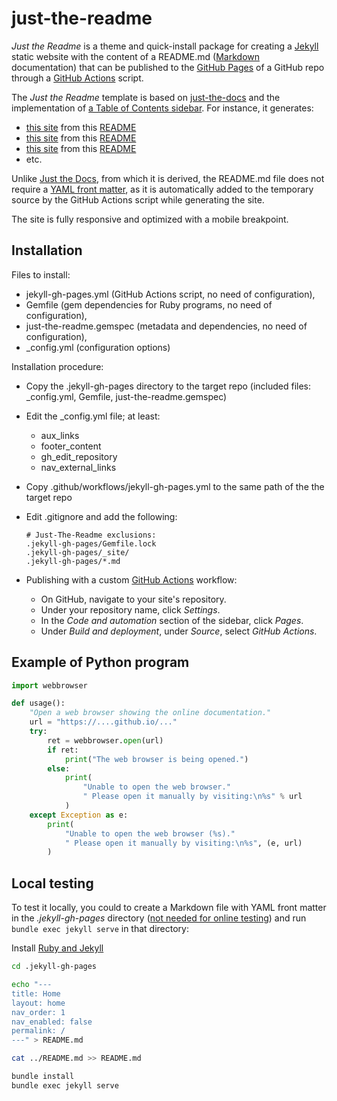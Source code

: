 # just-the-readme

*Just the Readme* is a theme and quick-install package for creating a [Jekyll](https://jekyllrb.com/) static website with the content of a README.md ([Markdown](https://en.wikipedia.org/wiki/Markdown) documentation) that can be published to the [GitHub Pages](https://pages.github.com/) of a GitHub repo through a [GitHub Actions](https://github.com/features/actions) script.

The *Just the Readme* template is based on [just-the-docs](https://github.com/just-the-docs/just-the-docs) and the implementation of [a Table of Contents sidebar](https://github.com/bmndc/just-the-docs). For instance, it generates:

- [this site](https://ircama.github.io/ELM327-emulator) from this [README](https://github.com/Ircama/ELM327-emulator/blob/master/README.md)
- [this site](https://ircama.github.io/text_console/) from this [README](https://github.com/Ircama/text_console/blob/main/README.md)
- [this site](https://ircama.github.io/epson_print_conf/) from this [README](https://github.com/Ircama/epson_print_conf/blob/main/README.md)
- etc.

Unlike [Just the Docs](https://just-the-docs.com/), from which it is derived, the README.md file does not require a [YAML front matter](https://jekyllrb.com/docs/front-matter/), as it is automatically added to the temporary source by the GitHub Actions script while generating the site.

The site is fully responsive and optimized with a mobile breakpoint.

## Installation

Files to install:

- jekyll-gh-pages.yml (GitHub Actions script, no need of configuration),
- Gemfile (gem dependencies for Ruby programs, no need of configuration),
- just-the-readme.gemspec (metadata and dependencies, no need of configuration),
- _config.yml (configuration options)

Installation procedure:

* Copy the .jekyll-gh-pages directory to the target repo (included files: _config.yml, Gemfile, just-the-readme.gemspec)
* Edit the _config.yml file; at least:
  - aux_links
  - footer_content
  - gh_edit_repository
  - nav_external_links
* Copy .github/workflows/jekyll-gh-pages.yml to the same path of the the target repo
* Edit .gitignore and add the following:

  ```
  # Just-The-Readme exclusions:
  .jekyll-gh-pages/Gemfile.lock
  .jekyll-gh-pages/_site/
  .jekyll-gh-pages/*.md
  ```
* Publishing with a custom [GitHub Actions](https://docs.github.com/en/pages/getting-started-with-github-pages/configuring-a-publishing-source-for-your-github-pages-site#publishing-with-a-custom-github-actions-workflow) workflow:
  - On GitHub, navigate to your site's repository.
  - Under your repository name, click  *Settings*.
  - In the *Code and automation* section of the sidebar, click *Pages*.
  - Under *Build and deployment*, under *Source*, select *GitHub Actions*.

## Example of Python program

```python
import webbrowser

def usage():
    "Open a web browser showing the online documentation."
    url = "https://....github.io/..."
    try:
        ret = webbrowser.open(url)
        if ret:
            print("The web browser is being opened.")
        else:
            print(
                "Unable to open the web browser."
                " Please open it manually by visiting:\n%s" % url
            )
    except Exception as e:
        print(
            "Unable to open the web browser (%s)."
            " Please open it manually by visiting:\n%s", (e, url)
        )
```

## Local testing

To test it locally, you could to create a Markdown file with YAML front matter in the *.jekyll-gh-pages* directory ([not needed for online testing](https://github.com/Ircama/just-the-readme/blob/main/.github/workflows/jekyll-gh-pages.yml#L49-L55)) and run `bundle exec jekyll serve` in that directory:

Install [Ruby and Jekyll](https://jekyllrb.com/docs/installation/)

```bash
cd .jekyll-gh-pages

echo "---
title: Home
layout: home
nav_order: 1
nav_enabled: false
permalink: /
---" > README.md

cat ../README.md >> README.md

bundle install
bundle exec jekyll serve
```
